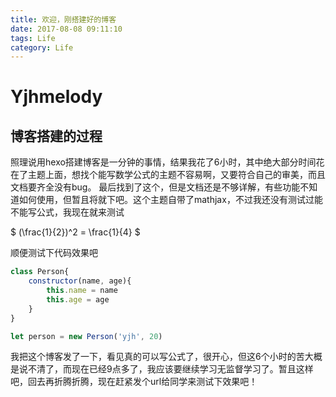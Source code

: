 ```yaml
---
title: 欢迎，刚搭建好的博客
date: 2017-08-08 09:11:10
tags: Life
category: Life
---
```

# Yjhmelody

## 博客搭建的过程

照理说用hexo搭建博客是一分钟的事情，结果我花了6小时，其中绝大部分时间花在了主题上面，想找个能写数学公式的主题不容易啊，又要符合自己的审美，而且文档要齐全没有bug。
最后找到了这个，但是文档还是不够详解，有些功能不知道如何使用，但暂且将就下吧。这个主题自带了mathjax，不过我还没有测试过能不能写公式，我现在就来测试

$ (\frac{1}{2})^2 = \frac{1}{4} $

顺便测试下代码效果吧

```js
class Person{
    constructor(name, age){
        this.name = name
        this.age = age
    }
}

let person = new Person('yjh', 20)
```

我把这个博客发了一下，看见真的可以写公式了，很开心，但这6个小时的苦大概是说不清了，而现在已经9点多了，我应该要继续学习无监督学习了。暂且这样吧，回去再折腾折腾，现在赶紧发个url给同学来测试下效果吧！
